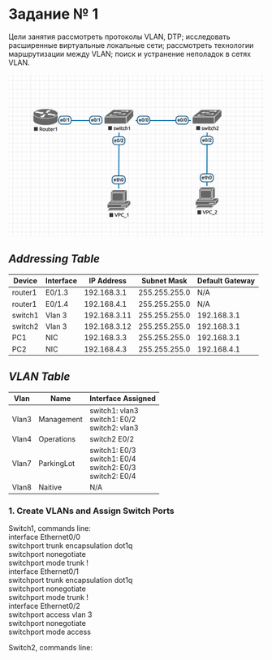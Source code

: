 # Задание № 1
Цели занятия
рассмотреть протоколы VLAN, DTP;
исследовать расширенные виртуальные локальные сети;
рассмотреть технологии маршрутизации между VLAN;
поиск и устранение неполадок в сетях VLAN.

![](https://github.com/tatujo2/networks/blob/main/screenshots/1.1.png)

## _Addressing Table_ 

| Device | Interface  | IP Address   |  Subnet Mask  | Default Gateway |
|--------|------------|--------------|---------------|-----------------|
|router1 | E0/1.3     | 192.168.3.1  | 255.255.255.0 |       N/A       |
|router1 | E0/1.4     | 192.168.4.1  | 255.255.255.0 |       N/A       |
|switch1 | Vlan 3     | 192.168.3.11 | 255.255.255.0 |192.168.3.1      |
|switch2 | Vlan 3     | 192.168.3.12 | 255.255.255.0 |192.168.3.1      |
|PC1     | NIC        | 192.168.3.3  | 255.255.255.0 |192.168.3.1      |
|PC2     | NIC        | 192.168.4.3  | 255.255.255.0 |192.168.4.1      |

## _VLAN Table_ 
|Vlan | Name | Interface Assigned|
|-----|------|-------------------|
|Vlan3|Management|switch1: vlan3 <br> switch1: E0/2 <br> switch2: vlan3|
|Vlan4|Operations|switch2 E0/2|
|Vlan7|ParkingLot|switch1: E0/3 <br> switch1: E0/4 <br> switch2: E0/3 <br> switch2: E0/4|
|Vlan8|Naitive|N/A|


### 1. Create VLANs and Assign Switch Ports
Switch1, commands line:
<br> interface Ethernet0/0
  <br> switchport trunk encapsulation dot1q
  <br> switchport nonegotiate
  <br> switchport mode trunk
!
<br> interface Ethernet0/1
 <br> switchport trunk encapsulation dot1q
 <br> switchport nonegotiate
 <br> switchport mode trunk
!
<br> interface Ethernet0/2
  <br> switchport access vlan 3
  <br> switchport nonegotiate
  <br> switchport mode access


Switch2, commands line:
